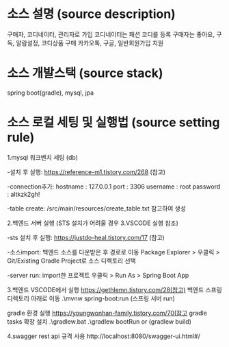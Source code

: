 # 소스 설명 (source description)
구매자, 코디네이터, 관리자로 가입
코디네이터는 패션 코디를 등록
구매자는 좋아요, 구독, 알람설정, 코디상품 구매
카카오톡, 구글, 일반회원가입 지원

# 소스 개발스택 (source stack)
spring boot(gradle), mysql, jpa

# 소스 로컬 세팅 및 실행법 (source setting rule)

1.mysql 워크벤치 세팅 (db)

-설치 후 실행:
https://reference-m1.tistory.com/268 (참고)

-connection추가:
hostname : 127.0.0.1
port : 3306
username : root
password : altkzk2gh!

-table create:
/src/main/resources/create_table.txt 참고하여 생성


2.백엔드 서버 실행 (STS 설치가 어려울 경우 3.VSCODE 실행 참조)

-sts 설치 후 실행:
https://justdo-heal.tistory.com/17 (참고)

-소스import:
백엔드 소스를 다운받은 후 경로로 이동
Package Explorer > 우클릭 > Git/Existing Gradle Project로 소스 디렉토리 선택

-server run:
import한 프로젝트 우클릭 > Run As > Spring Boot App

3.백엔드 VSCODE에서 실행
https://gethlemn.tistory.com/28(참고)
백엔드 스프링 디렉토리 아래로 이동
.\mvnw spring-boot:run (스프링 서버 run)

gradle 환경 실행
https://youngwonhan-family.tistory.com/70(참고
gradle  tasks 확장 설치
.\gradlew.bat
.\gradlew bootRun  or (gradlew build)

4.swagger rest api 규격 사용
http://localhost:8080/swagger-ui.html#/
